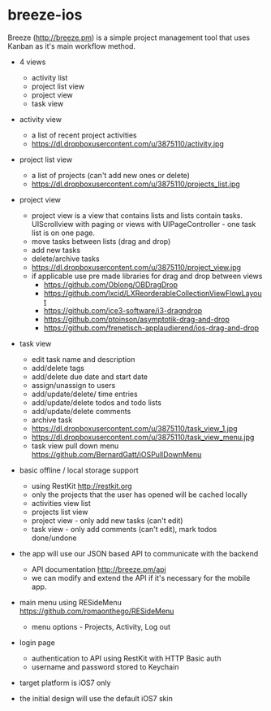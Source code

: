 breeze-ios
==========

Breeze (http://breeze.pm) is a simple project management tool that uses Kanban as it's main workflow method.


* 4 views 
  * activity list
  * project list view
  * project view
  * task view

* activity view
  * a list of recent project activities
  * https://dl.dropboxusercontent.com/u/3875110/activity.jpg

* project list view 
  * a list of projects (can't add new ones or delete)
  * https://dl.dropboxusercontent.com/u/3875110/projects_list.jpg

* project view 
  * project view is a view that contains lists and lists contain tasks. UIScrollview with paging or views with UIPageController - one task list is 
on one page.
  * move tasks between lists (drag and drop)
  * add new tasks
  * delete/archive tasks
  * https://dl.dropboxusercontent.com/u/3875110/project_view.jpg
  * if applicable use pre made libraries for drag and drop between views
    * https://github.com/Oblong/OBDragDrop
    * https://github.com/lxcid/LXReorderableCollectionViewFlowLayout
    * https://github.com/ice3-software/i3-dragndrop
    * https://github.com/ptoinson/asymptotik-drag-and-drop
    * https://github.com/frenetisch-applaudierend/ios-drag-and-drop

* task view 
  * edit task name and description
  * add/delete tags
  * add/delete due date and start date
  * assign/unassign to users
  * add/update/delete/ time entries
  * add/update/delete todos and todo lists
  * add/update/delete comments
  * archive task
  * https://dl.dropboxusercontent.com/u/3875110/task_view_1.jpg
  * https://dl.dropboxusercontent.com/u/3875110/task_view_menu.jpg
  * task view pull down menu https://github.com/BernardGatt/iOSPullDownMenu

* basic offline / local storage support
  * using RestKit http://restkit.org
  * only the projects that the user has opened will be cached locally
  * activities view list
  * projects list view
  * project view - only add new tasks (can't edit)
  * task view - only add comments (can't edit), mark todos done/undone 

* the app will use our JSON based API to communicate with the backend
  * API documentation http://breeze.pm/api 
  * we can modify and extend the API if it's necessary for the mobile app.

* main menu using RESideMenu https://github.com/romaonthego/RESideMenu
  * menu options - Projects, Activity, Log out

* login page
  * authentication to API using RestKit with HTTP Basic auth
  * username and password stored to Keychain

* target platform is iOS7 only
* the initial design will use the default iOS7 skin

